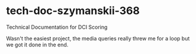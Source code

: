 # tech-doc-szymanskii-368
Technical Documentation for DCI Scoring

Wasn't the easiest project, the media queries really threw me for a loop but we got it done in the end.
